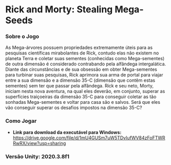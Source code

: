 # Rick and Morty: Stealing Mega-Seeds

### Sobre o Jogo

As Mega-árvores possuem propriedades extremamente úteis para as pesquisas científicas
mirabolantes de Rick, contudo elas não existem no planeta Terra e coletar suas sementes
(conhecidas como Mega-sementes) de outra dimensão é considerado contrabando pela
alfândega intergalática. Diante das circunstâncias e de sua obsessão em obter
Mega-sementes para turbinar suas pesquisas, Rick aprimora sua arma de portal para viajar
entre a sua dimensão e a dimensão 35-C (dimensão que contêm estas sementes) sem ter
que passar pela alfândega. Rick e seu neto, Morty, iniciam nesta nova aventura, na qual eles
deverão, em conjunto, superar as superfícies traiçoeiras da dimensão 35-C para conseguir
coletar as tão sonhadas Mega-sementes e voltar para casa são e salvos. Será que eles vão
conseguir superar os desafios impostos na dimensão 35-C?

### Como Jogar

- **Link para download da executável para Windows:** https://drive.google.com/file/d/1mU4GUSm7uW5TDvIufWV84zFoFTWRRwRX/view?usp=sharing

### Versão Unity: 2020.3.8f1
